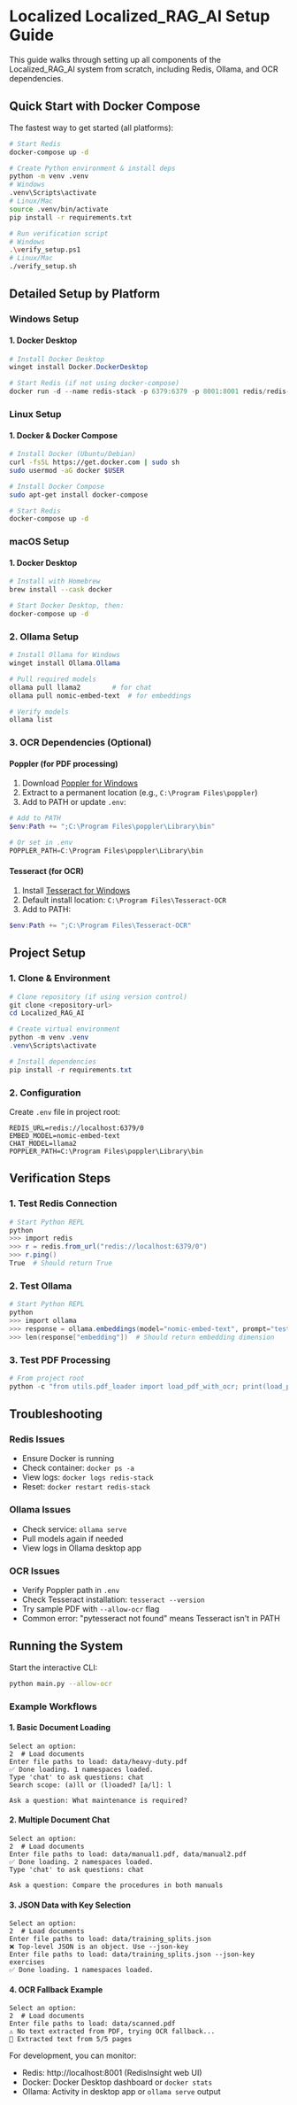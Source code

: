 # Localized  Localized_RAG_AI Setup Guide

This guide walks through setting up all components of the Localized_RAG_AI system from scratch, including Redis, Ollama, and OCR dependencies.

## Quick Start with Docker Compose

The fastest way to get started (all platforms):
```bash
# Start Redis
docker-compose up -d

# Create Python environment & install deps
python -m venv .venv
# Windows
.venv\Scripts\activate
# Linux/Mac
source .venv/bin/activate
pip install -r requirements.txt

# Run verification script
# Windows
.\verify_setup.ps1
# Linux/Mac
./verify_setup.sh
```

## Detailed Setup by Platform

### Windows Setup

#### 1. Docker Desktop
```powershell
# Install Docker Desktop
winget install Docker.DockerDesktop

# Start Redis (if not using docker-compose)
docker run -d --name redis-stack -p 6379:6379 -p 8001:8001 redis/redis-stack:latest
```

### Linux Setup

#### 1. Docker & Docker Compose
```bash
# Install Docker (Ubuntu/Debian)
curl -fsSL https://get.docker.com | sudo sh
sudo usermod -aG docker $USER

# Install Docker Compose
sudo apt-get install docker-compose

# Start Redis
docker-compose up -d
```

### macOS Setup

#### 1. Docker Desktop
```bash
# Install with Homebrew
brew install --cask docker

# Start Docker Desktop, then:
docker-compose up -d
```

### 2. Ollama Setup
```powershell
# Install Ollama for Windows
winget install Ollama.Ollama

# Pull required models
ollama pull llama2        # for chat
ollama pull nomic-embed-text  # for embeddings

# Verify models
ollama list
```

### 3. OCR Dependencies (Optional)

#### Poppler (for PDF processing)
1. Download [Poppler for Windows](https://github.com/oschwartz10612/poppler-windows/releases/)
2. Extract to a permanent location (e.g., `C:\Program Files\poppler`)
3. Add to PATH or update `.env`:
```powershell
# Add to PATH
$env:Path += ";C:\Program Files\poppler\Library\bin"

# Or set in .env
POPPLER_PATH=C:\Program Files\poppler\Library\bin
```

#### Tesseract (for OCR)
1. Install [Tesseract for Windows](https://github.com/UB-Mannheim/tesseract/wiki)
2. Default install location: `C:\Program Files\Tesseract-OCR`
3. Add to PATH:
```powershell
$env:Path += ";C:\Program Files\Tesseract-OCR"
```

## Project Setup

### 1. Clone & Environment
```powershell
# Clone repository (if using version control)
git clone <repository-url>
cd Localized_RAG_AI

# Create virtual environment
python -m venv .venv
.venv\Scripts\activate

# Install dependencies
pip install -r requirements.txt
```

### 2. Configuration
Create `.env` file in project root:
```env
REDIS_URL=redis://localhost:6379/0
EMBED_MODEL=nomic-embed-text
CHAT_MODEL=llama2
POPPLER_PATH=C:\Program Files\poppler\Library\bin
```

## Verification Steps

### 1. Test Redis Connection
```powershell
# Start Python REPL
python
>>> import redis
>>> r = redis.from_url("redis://localhost:6379/0")
>>> r.ping()
True  # Should return True
```

### 2. Test Ollama
```powershell
# Start Python REPL
python
>>> import ollama
>>> response = ollama.embeddings(model="nomic-embed-text", prompt="test")
>>> len(response["embedding"])  # Should return embedding dimension
```

### 3. Test PDF Processing
```powershell
# From project root
python -c "from utils.pdf_loader import load_pdf_with_ocr; print(load_pdf_with_ocr('data/heavy-duty.pdf'))"
```

## Troubleshooting

### Redis Issues
- Ensure Docker is running
- Check container: `docker ps -a`
- View logs: `docker logs redis-stack`
- Reset: `docker restart redis-stack`

### Ollama Issues
- Check service: `ollama serve`
- Pull models again if needed
- View logs in Ollama desktop app

### OCR Issues
- Verify Poppler path in `.env`
- Check Tesseract installation: `tesseract --version`
- Try sample PDF with `--allow-ocr` flag
- Common error: "pytesseract not found" means Tesseract isn't in PATH

## Running the System

Start the interactive CLI:
```bash
python main.py --allow-ocr
```

### Example Workflows

#### 1. Basic Document Loading
```
Select an option:
2  # Load documents
Enter file paths to load: data/heavy-duty.pdf
✅ Done loading. 1 namespaces loaded.
Type 'chat' to ask questions: chat
Search scope: (a)ll or (l)oaded? [a/l]: l

Ask a question: What maintenance is required?
```

#### 2. Multiple Document Chat
```
Select an option:
2  # Load documents
Enter file paths to load: data/manual1.pdf, data/manual2.pdf
✅ Done loading. 2 namespaces loaded.
Type 'chat' to ask questions: chat

Ask a question: Compare the procedures in both manuals
```

#### 3. JSON Data with Key Selection
```
Select an option:
2  # Load documents
Enter file paths to load: data/training_splits.json
❌ Top-level JSON is an object. Use --json-key
Enter file paths to load: data/training_splits.json --json-key exercises
✅ Done loading. 1 namespaces loaded.
```

#### 4. OCR Fallback Example
```
Select an option:
2  # Load documents
Enter file paths to load: data/scanned.pdf
⚠️ No text extracted from PDF, trying OCR fallback...
📄 Extracted text from 5/5 pages
```

For development, you can monitor:
- Redis: http://localhost:8001 (RedisInsight web UI)
- Docker: Docker Desktop dashboard or `docker stats`
- Ollama: Activity in desktop app or `ollama serve` output
